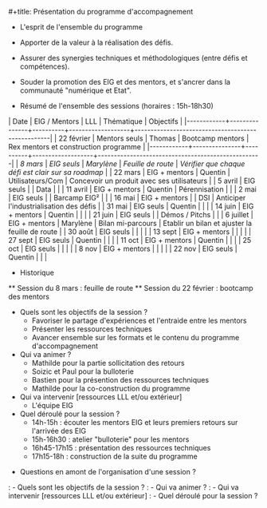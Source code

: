 #+title: Présentation du programme d'accompagnement

* L'esprit de l'ensemble du programme

- Apporter de la valeur à la réalisation des défis.

- Assurer des synergies techniques et méthodologiques (entre défis et
  compétences).

- Souder la promotion des EIG et des mentors, et s'ancrer dans la
  communauté "numérique et Etat".

* Résumé de l'ensemble des sessions (horaires : 15h-18h30)

| Date       | EIG / Mentors | LLL      | Thématique        | Objectifs                                         |
|------------+---------------+----------+-------------------+---------------------------------------------------|
| 22 février | Mentors seuls | Thomas   | Bootcamp mentors  | Rex mentors et construction programme             |
|------------+---------------+----------+-------------------+---------------------------------------------------|
| *8 mars*     | *EIG seuls*     | *Marylène* | *Feuille de route*  | *Vérifier que chaque défi est clair sur sa roadmap* |
| 22 mars    | EIG + mentors | Quentin  | Utilisateurs/Com  | Concevoir un produit avec ses utilisateurs        |
| 5 avril    | EIG seuls     |          | Data              |                                                   |
| 11 avril   | EIG + mentors | Quentin  | Pérennisation     |                                                   |
| 2 mai      | EIG seuls     |          | Barcamp EIG²      |                                                   |
| 16 mai     | EIG + mentors |          | DSI               | Anticiper l'industrialisation des défis           |
| 31 mai     | EIG seuls     | Quentin  |                   |                                                   |
| 14 juin    | EIG + mentors | Quentin  |                   |                                                   |
| 21 juin    | EIG seuls     |          | Démos / Pitchs    |                                                   |
| 6 juillet  | EIG + mentors | Marylène | Bilan mi-parcours | Etablir un bilan et ajuster la feuille de route   |
| 30 août    | EIG seuls     |          |                   |                                                   |
| 13 sept    | EIG + mentors |          |                   |                                                   |
| 27 sept    | EIG seuls     | Quentin  |                   |                                                   |
| 11 oct     | EIG + mentors | Quentin  |                   |                                                   |
| 25 oct     | EIG seuls     |          |                   |                                                   |
| 8 nov      | EIG + mentors |          |                   |                                                   |
| 22 nov     | EIG seuls     | Quentin  |                   |                                                   |

* Historique

** Session du 8 mars : feuille de route
** Session du 22 février : bootcamp des mentors

- Quels sont les objectifs de la session ?
  - Favoriser le partage d'expériences et l'entraide entre les mentors 
  - Présenter les ressources techniques
  - Avancer ensemble sur les formats et le contenu du programme d'accompagnement
- Qui va animer ?
  - Mathilde pour la partie sollicitation des retours
  - Soizic et Paul pour la bulloterie
  - Bastien pour la présention des ressources techniques
  - Mathilde pour la co-construction du programme
- Qui va intervenir [ressources LLL et/ou extérieur]
  - L'équipe EIG
- Quel déroulé pour la session ?
  - 14h-15h : écouter les mentors EIG et leurs premiers retours sur l'arrivée des EIG 
  - 15h-16h30 : atelier "bulloterie" pour les mentors
  - 16h45-17h15 : présentation des ressources techniques
  - 17h15-18h : construction de la suite du programme

* Questions en amont de l'organisation d'une session ?

: - Quels sont les objectifs de la session ?
: - Qui va animer ?
: - Qui va intervenir [ressources LLL et/ou extérieur]
: - Quel déroulé pour la session ?
